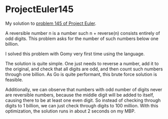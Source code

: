# ProjectEuler145

My solution to [problem 145 of Project Euler](https://projecteuler.net/problem=145).

A reversible number n is a number such n + reverse(n) consists entirely of odd digits. This problem asks for the number of such numbers below one billion.

I solved this problem with Gomy very first time using the language.

The solution is quite simple. One just needs to reverse a number, add it to the original, and check that all digits are odd, and then count such numbers through one billion. As Go is quite performant, this brute force solution is feasible.

Additionally, we can observe that numbers with odd number of digits never are reversible numbers, because the middle digit will be added to itself, causing there to be at least one even digit. So instead of checking through digits to 1 billion, we can just check through digits to 100 million. With this optimization, the solution runs in about 2 seconds on my MBP.
